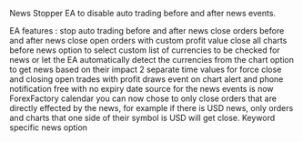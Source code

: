 News Stopper EA to disable auto trading before and after news events.

EA features :
  stop auto trading before and after news
  close orders before and after news
  close open orders with custom profit value
  close all charts before news
  option to select custom list of currencies to be checked for news or let the EA automatically detect the currencies from the chart
  option to get news based on their impact
  2 separate time values for force close and closing open trades with profit
  draws event on chart
  alert and phone notification
  free with no expiry date
  source for the news events is now ForexFactory calendar
  you can now chose to only close orders that are directly effected by the news, for example if there is USD news, only orders and charts that one side of their symbol is USD will get close.
  Keyword specific news option
